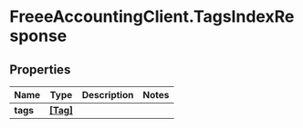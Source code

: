 # FreeeAccountingClient.TagsIndexResponse

## Properties
Name | Type | Description | Notes
------------ | ------------- | ------------- | -------------
**tags** | [**[Tag]**](Tag.md) |  | 


